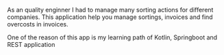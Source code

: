 As an quality enginner I had to manage many sorting actions for different companies.
This application help you manage sortings, invoices and find overcosts in invoices.

One of the reason of this app is my learning path of Kotlin, Springboot and REST application
